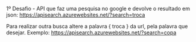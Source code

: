 1º Desafio - API que faz uma pesquisa no google e devolve o resultado em json: 
https://apisearch.azurewebsites.net/?search=troca

Para realizar outra busca altere a palavra { troca } da url, pela palavra que desejar.
Exemplo: https://apisearch.azurewebsites.net/?search=copa
